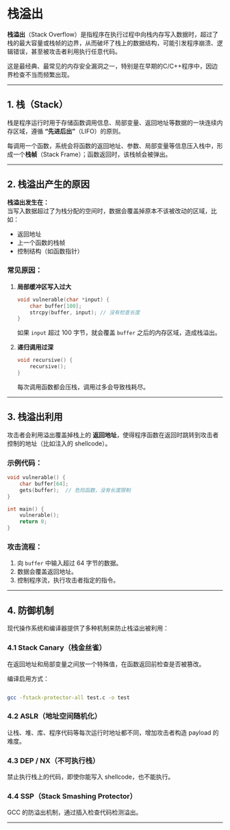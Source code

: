 # 栈溢出

**栈溢出**（Stack Overflow）是指程序在执行过程中向栈内存写入数据时，超过了栈的最大容量或栈帧的边界，从而破坏了栈上的数据结构，可能引发程序崩溃、逻辑错误，甚至被攻击者利用执行任意代码。

这是最经典、最常见的内存安全漏洞之一，特别是在早期的C/C++程序中，因边界检查不当而频繁出现。

---

## 1. 栈（Stack）

栈是程序运行时用于存储函数调用信息、局部变量、返回地址等数据的一块连续内存区域，遵循 **“先进后出”**（LIFO）的原则。

每调用一个函数，系统会将函数的返回地址、参数、局部变量等信息压入栈中，形成一个**栈帧**（Stack Frame）；函数返回时，该栈帧会被弹出。

---

## 2. 栈溢出产生的原因

**栈溢出发生在：**  
当写入数据超过了为栈分配的空间时，数据会覆盖掉原本不该被改动的区域，比如：

- 返回地址
- 上一个函数的栈帧
- 控制结构（如函数指针）

### 常见原因：

1. **局部缓冲区写入过大**
   ```c
   void vulnerable(char *input) {
       char buffer[100];
       strcpy(buffer, input); // 没有检查长度
   }
   ```
   如果 `input` 超过 100 字节，就会覆盖 `buffer` 之后的内存区域，造成栈溢出。

2. **递归调用过深**
   ```c
   void recursive() {
       recursive();
   }
   ```
   每次调用函数都会压栈，调用过多会导致栈耗尽。

---

## 3. 栈溢出利用

攻击者会利用溢出覆盖掉栈上的 **返回地址**，使得程序函数在返回时跳转到攻击者控制的地址（比如注入的 shellcode）。

### 示例代码：

```c
void vulnerable() {
    char buffer[64];
    gets(buffer);  // 危险函数，没有长度限制
}

int main() {
    vulnerable();
    return 0;
}
```

### 攻击流程：
1. 向 `buffer` 中输入超过 64 字节的数据。
2. 数据会覆盖返回地址。
3. 控制程序流，执行攻击者指定的指令。

---

## 4. 防御机制

现代操作系统和编译器提供了多种机制来防止栈溢出被利用：

### 4.1 **Stack Canary（栈金丝雀）**
在返回地址和局部变量之间放一个特殊值，在函数返回前检查是否被篡改。

编译启用方式：
```bash

gcc -fstack-protector-all test.c -o test
```

### 4.2 **ASLR（地址空间随机化）**
让栈、堆、库、程序代码等每次运行时地址都不同，增加攻击者构造 payload 的难度。

### 4.3 **DEP / NX（不可执行栈）**
禁止执行栈上的代码，即使你能写入 shellcode，也不能执行。

### 4.4 **SSP（Stack Smashing Protector）**
GCC 的防溢出机制，通过插入检查代码检测溢出。

---

